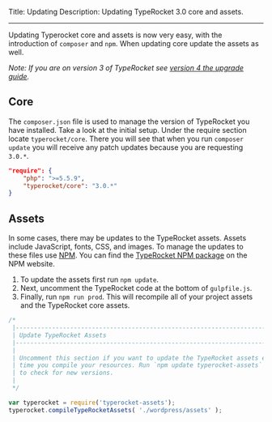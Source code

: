 Title: Updating
Description: Updating TypeRocket 3.0 core and assets.

---

Updating Typerocket core and assets is now very easy, with the introduction of `composer` and `npm`. When updating core update the assets as well.

*Note: If you are on version 3 of TypeRocket see [version 4 the upgrade guide](/docs/v4/upgrade-guide/).*

## Core

The `composer.json` file is used to manage the version of TypeRocket you have installed. Take a look at the initial setup. Under the require section locate `typerocket/core`. There you will see that when you run `composer update` you will receive any patch updates because you are requesting `3.0.*`.

```json
"require": {
    "php": ">=5.5.9",
    "typerocket/core": "3.0.*"
}
```

## Assets

In some cases, there may be updates to the TypeRocket assets. Assets include JavaScript, fonts, CSS, and images. To manage the updates to these files use [NPM](https://www.npmjs.com/). You can find the [TypeRocket NPM package](https://www.npmjs.com/package/typerocket-assets) on the NPM website. 

1. To update the assets first run `npm update`. 
2. Next, uncomment the TypeRocket code at the bottom of `gulpfile.js`. 
3. Finally, run `npm run prod`. This will recompile all of your project assets and the TypeRocket core assets.

```js
/*
 |--------------------------------------------------------------------------
 | Update TypeRocket Assets
 |--------------------------------------------------------------------------
 |
 | Uncomment this section if you want to update the TypeRocket assets each
 | time you compile your resources. Run `npm update typerocket-assets`
 | to check for new versions.
 |
 */

var typerocket = require('typerocket-assets');
typerocket.compileTypeRocketAssets( './wordpress/assets' );
```